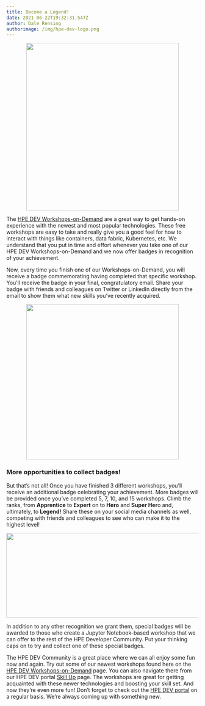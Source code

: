 ```yaml
---
title: Become a Legend!
date: 2021-06-22T19:32:31.547Z
author: Dale Rensing
authorimage: /img/hpe-dev-logo.png
---
```

<center><img src="/img/15_workshops_legend_no_bg-img1.png" width="400" height="439"></center>

The [HPE DEV Workshops-on-Demand](https://hackshack.hpedev.io/workshops) are a great way to get hands-on experience with the newest and most popular technologies. These free workshops are easy to take and really give you a good feel for how to interact with things like containers, data fabric, Kubernetes, etc. We understand that you put in time and effort whenever you take one of our HPE DEV Workshops-on-Demand and we now offer badges in recognition of your achievement.

Now, every time you finish one of our Workshops-on-Demand, you will receive a badge commemorating having completed that specific workshop. You’ll receive the badge in your final, congratulatory email. Share your badge with friends and colleagues on Twitter or LinkedIn directly from the email to show them what new skills you’ve recently acquired.

<center><img src="/img/data_fabric_no_bg-img2.png" width="400" height="407"></center>

### More opportunities to collect badges!

But that’s not all! Once you have finished 3 different workshops, you’ll receive an additional badge celebrating your achievement. More badges will be provided once you’ve completed 5, 7, 10, and 15 workshops. Climb the ranks, from **Apprentice** to **Expert** on to **Hero** and **Super Her**o and, ultimately, to **Legend!** Share these on your social media channels as well, competing with friends and colleagues to see who can make it to the highest level!

<center><img src="/img/complete_set_of_option_2-img3.png" width="1000" height="222"></center>

In addition to any other recognition we grant them, special badges will be awarded to those who create a Jupyter Notebook-based workshop that we can offer to the rest of the HPE Developer Community. Put your thinking caps on to try and collect one of these special badges.

The HPE DEV Community is a great place where we can all enjoy some fun now and again. Try out some of our newest workshops found here on the [HPE DEV Workshops-on-Demand](https://hackshack.hpedev.io/workshops) page. You can also navigate there from our HPE DEV portal [Skill Up](https://developer.hpe.com/skillup) page. The workshops are great for getting acquainted with these newer technologies and boosting your skill set. And now they’re even more fun! Don’t forget to check out the [HPE DEV portal](https://developer.hpe.com/) on a regular basis. We’re always coming up with something new.